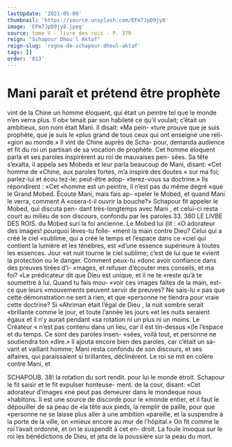 ```yaml
---
lastUpdate: '2021-05-09'
thumbnail: 'https://source.unsplash.com/EFm7JpD9jy8'
image: 'EFm7JpD9jy8.jpeg'
source: tome V - livre des rois - P. 379
reign: "Schapour Dhou'l Aktaf"
reign-slug: 'regne-de-schapour-dhoul-aktaf'
tags: []
order: '013'
---
```


# Mani paraît et prétend être prophète

vint de la Chine un homme éloquent, qui était un peintre tel que le monde n’en verra plus. Il ob« tenait par son habileté ce qu’il voulait; c’était un ambitieux, son nom était Mani. Il disait: «Ma pein- «ture prouve que je suis prophète, que je suis le «plus grand de tous ceux qui ont enseigné une reli- «gion au monde.» Il vint de Chine auprès de Scha-
pour, demanda audience et fit du roi un partisan de sa vocation de prophète. Cet homme éloquent parla
et ses paroles inspirèrent au roi de mauvaises pen- sées. Sa tête s’exalta, il appela ses Mobeds et leur
parla beaucoup de Mani, disant: «Cet homme de «Chine, aux paroles fortes, m’a inspiré des doutes
« sur ma foi; parlez-lui et écou tez-le; peut-être adop- «terez-vous sa doctrine.» Ils répondirent : «Cet «homme est un peintre, il n’est pas du même degré
«que le Grand Mobed. Écoute Mani, mais fais ap-
«peler le Mobed, et quand Mani le verra, comment A «osera-t-il ouvrir la bouche?»
Schapour fit appeler le Mobed, qui discuta pen- dant très-longtemps avec Mani , et celui-ci resta court au milieu de son discours, confondu par les paroles 33.
380 LE LlVBE DES ROIS.
du Mobed suri la foi ancienne. Le Mobed lui (lit :
«O adorateur des images! pourquoi lèves-tu folle-
«ment la main contre Dieu? Celui qui a créé le ciel
«sublime, qui a créé le temps et l’espace dans ce
«ciel qui contient la lumière et les ténèbres, est
«d’une essence supérieure à toutes les essences. Jour
«et nuit tourne le ciel sublime; c’est de lui que te
«vient la protection ou le danger. Comment peux-tu
«donc avoir confiance dans des preuves tirées d’i-
«mages, et refuser d’écouter mes conseils, et ma foi?
«Le prédicateur dit que Dieu est unique, et il ne te
«reste qu’à te soumettre à lui. Quand tu fais mou-
«voir ces images faites de la main, est-ce que leurs
«mouvements peuvent servir de preuves? Ne sais-lu
« pas que cette démonstration ne sert à rien, et que
«personne ne tiendra pour vraie cette doctrine? Si
«Ahriman était l’égal de Dieu , la nuit sombre serait
«brillante comme le jour, et toute l’année les jours
«et les nuits seraient égaux et il n’y aurait pendant
«sa rotation ni un plus ni un moins. Le Créateur
« n’est pas contenu dans un lieu, car il est tin-dessus
«(le l’espace et du temps. Ce sont des paroles insen-
«sées, voilà tout, et personne ne soutiendra ton «dire.»
ll ajouta encore bien des paroles, car c’était un sa-
vant et vaillant homme; Mani resta confondu de son discours, et ses alfaires, qui paraissaient si brillantes,
déclinèrent. Le roi se mit en colère contre Mani, et

SCHAPOUB. 38! la rotation du sort rendit. pour lui le monde étroit.
Schapour le fit saisir et le fit expulser honteuse- ment. de la cour, disant: «Cet adorateur d’images
«ne peut pas demeurer dans le mondeque nous «habitons. Il est une source de discorde pour le «monde entier, et il faut le dépouiller de sa peau de «la tête aux pieds, la remplir de paille, pour que «personne ne se laisse plus aller à une ambition «pareille, et la suspendre à la porte de la ville, on «mieux encore au mur de l’hôpital.» On fit comme
le roi l’avait ordonné, et on le suspendit à cet en- droit. La foule invoqua sur le roi les bénédictions de Dieu, et jeta de la poussière sur la peau du mort.
